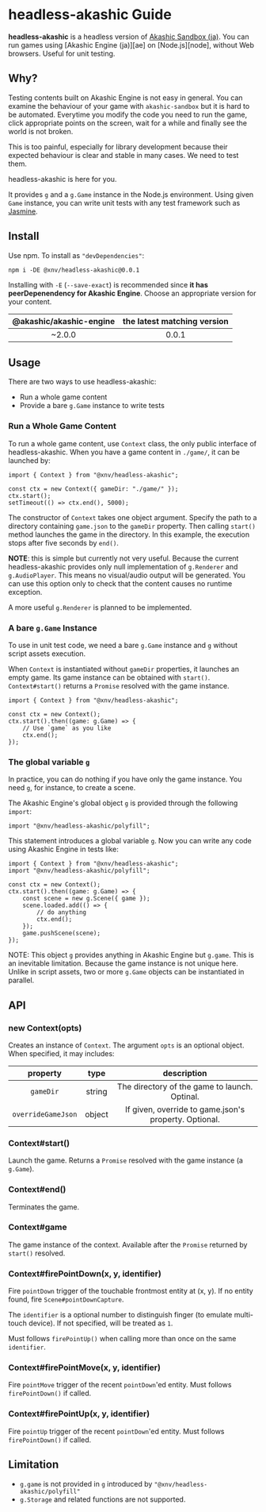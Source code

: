 # headless-akashic Guide

**headless-akashic** is a headless version of [Akashic Sandbox (ja)][sandbox].
You can run games using [Akashic Engine (ja)][ae] on [Node.js][node], without Web browsers.
Useful for unit testing.

## Why?

Testing contents built on Akashic Engine is not easy in general.
You can examine the behaviour of your game with `akashic-sandbox` but it is hard to be automated.
Everytime you modify the code you need to run the game, click appropriate points on the screen,
wait for a while and finally see the world is not broken.

This is too painful, especially for library development
because their expected behaviour is clear and stable in many cases.
We need to test them.

headless-akashic is here for you.

It provides `g` and a `g.Game` instance in the Node.js environment.
Using given `Game` instance, you can write unit tests with any test framework such as [Jasmine][jasmine].

## Install

Use npm. To install as `"devDependencies"`:

```
npm i -DE @xnv/headless-akashic@0.0.1
```

Installing with `-E` (`--save-exact`) is recommended since **it has peerDepenendency for Akashic Engine**.
Choose an appropriate version for your content.

|@akashic/akashic-engine|the latest matching version|
|:---------------------:|:-------------------------:|
|~2.0.0|0.0.1|

## Usage

There are two ways to use headless-akashic:

- Run a whole game content
- Provide a bare `g.Game` instance to write tests

### Run a Whole Game Content

To run a whole game content, use `Context` class, the only public interface of headless-akashic.
When you have a game content in `./game/`, it can be launched by:

```
import { Context } from "@xnv/headless-akashic";

const ctx = new Context({ gameDir: "./game/" });
ctx.start();
setTimeout(() => ctx.end(), 5000);
```

The constructor of `Context` takes one object argument.
Specify the path to a directory containing `game.json` to the `gameDir` property.
Then calling `start()` method launches the game in the directory.
In this example, the execution stops after five seconds by `end()`.

**NOTE**: this is simple but currently not very useful.
Because the current headless-akashic provides only null implementation of `g.Renderer` and `g.AudioPlayer`.
This means no visual/audio output will be generated.
You can use this option only to check that the content causes no runtime exception.

A more useful `g.Renderer` is planned to be implemented.

### A bare `g.Game` Instance

To use in unit test code, we need a bare `g.Game` instance and `g` without script assets execution.

When `Context` is instantiated without `gameDir` properties, it launches an empty game.
Its game instance can be obtained with `start()`.
`Context#start()` returns a `Promise` resolved with the game instance.

```
import { Context } from "@xnv/headless-akashic";

const ctx = new Context();
ctx.start().then((game: g.Game) => {
	// Use `game` as you like
	ctx.end();
});
```

### The global variable `g`

In practice, you can do nothing if you have only the game instance.
You need `g`, for instance, to create a scene.

The Akashic Engine's global object `g` is provided through the following `import`:

```
import "@xnv/headless-akashic/polyfill";
```

This statement introduces a global variable `g`.
Now you can write any code using Akashic Engine in tests like:

```
import { Context } from "@xnv/headless-akashic";
import "@xnv/headless-akashic/polyfill";

const ctx = new Context();
ctx.start().then((game: g.Game) => {
	const scene = new g.Scene({ game });
	scene.loaded.add(() => {
		// do anything
		ctx.end();
	});
	game.pushScene(scene);
});
```

NOTE: This object `g` provides anything in Akashic Engine but `g.game`.
This is an inevitable limitation.
Because the game instance is not unique here.
Unlike in script assets, two or more `g.Game` objects can be instantiated in parallel.

## API

### new Context(opts)

Creates an instance of `Context`.
The argument `opts` is an optional object. When specified, it may includes:

|property|type|description|
|:------:|:--:|:---------:|
|`gameDir`|string|The directory of the game to launch. Optinal.|
|`overrideGameJson`|object|If given, override to game.json's property. Optional.|

### Context#start()

Launch the game.
Returns a `Promise` resolved with the game instance (a `g.Game`).

### Context#end()

Terminates the game.

### Context#game

The game instance of the context.
Available after the `Promise` returned by `start()` resolved.

### Context#firePointDown(x, y, identifier)

Fire `pointDown` trigger of the touchable frontmost entity at (x, y).
If no entity found, fire `Scene#pointDownCapture`.

The `identifier` is a optional number to distinguish finger (to emulate multi-touch device).
If not specified, will be treated as `1`.

Must follows `firePointUp()` when calling more than once on the same `identifier`.

### Context#firePointMove(x, y, identifier)

Fire `pointMove` trigger of the recent `pointDown`'ed entity.
Must follows `firePointDown()` if called.

### Context#firePointUp(x, y, identifier)

Fire `pointUp` trigger of the recent `pointDown`'ed entity.
Must follows `firePointDown()` if called.

## Limitation

- `g.game` is not provided in `g` introduced by `"@xnv/headless-akashic/polyfill"` 
- `g.Storage` and related functions are not supported.

[sandbox]: https://github.com/akashic-games/akashic-sandbox
[jasmine]: https://github.com/jasmine/jasmine-npm
